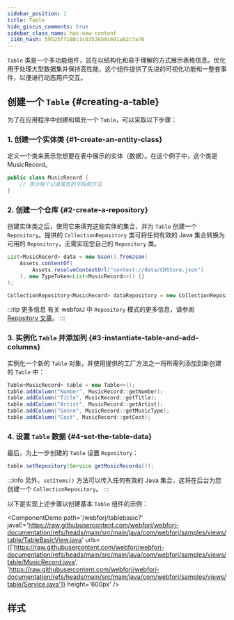 ```yaml
---
sidebar_position: 1
title: Table
hide_giscus_comments: true
sidebar_class_name: has-new-content
_i18n_hash: 59525ff188c1c03526b8c601a82c7a76
---
```

<DocChip chip='shadow' />
<DocChip chip='name' label="dwc-table" />
<DocChip chip='since' label='24.00' />
<JavadocLink type="table" location="com/webforj/component/table/Table" top='true'/>

`Table` 类是一个多功能组件，旨在以结构化和易于理解的方式展示表格信息。优化用于处理大型数据集并保持高性能，这个组件提供了先进的可视化功能和一整套事件，以便进行动态用户交互。

<!-- vale off -->
<ComponentDemo 
path='/webforj/datatable?' 
javaE='https://raw.githubusercontent.com/webforj/webforj-documentation/refs/heads/main/src/main/java/com/webforj/samples/views/table/DataTableView.java'
height='600px'
/>
<!-- vale on -->

## 创建一个 `Table` {#creating-a-table}

为了在应用程序中创建和填充一个 `Table`，可以采取以下步骤：

### 1. 创建一个实体类 {#1-create-an-entity-class}

定义一个类来表示您想要在表中展示的实体（数据）。在这个例子中，这个类是 MusicRecord。

```java
public class MusicRecord {
    // 表示每个记录属性的字段和方法
}
```

### 2. 创建一个仓库 {#2-create-a-repository}

创建实体类之后，使用它来填充这些实体的集合，并为 `Table` 创建一个 `Repository`。提供的 `CollectionRepository` 类可将任何有效的 Java 集合转换为可用的 `Repository`，无需实现您自己的 `Repository` 类。

```java
List<MusicRecord> data = new Gson().fromJson(
    Assets.contentOf(
        Assets.resolveContextUrl("context://data/CDStore.json")
    ), new TypeToken<List<MusicRecord>>() {}
);

CollectionRepository<MusicRecord> dataRepository = new CollectionRepository<>(data);
```

:::tip 更多信息
有关 webforJ 中 `Repository` 模式的更多信息，请参阅 [Repository 文章](/docs/advanced/repository/overview)。
:::

### 3. 实例化 `Table` 并添加列 {#3-instantiate-table-and-add-columns}

实例化一个新的 `Table` 对象，并使用提供的工厂方法之一将所需列添加到新创建的 `Table` 中：

```java
Table<MusicRecord> table = new Table<>();
table.addColumn("Number", MusicRecord::getNumber);
table.addColumn("Title", MusicRecord::getTitle);
table.addColumn("Artist", MusicRecord::getArtist);
table.addColumn("Genre", MusicRecord::getMusicType);
table.addColumn("Cost", MusicRecord::getCost);
```

### 4. 设置 `Table` 数据 {#4-set-the-table-data}

最后，为上一步创建的 `Table` 设置 `Repository`：

```java
table.setRepository(Service.getMusicRecords());
```

:::info
另外，`setItems()` 方法可以传入任何有效的 Java 集合，这将在后台为您创建一个 `CollectionRepository`。
:::

以下是实现上述步骤以创建基本 `Table` 组件的示例：

<ComponentDemo 
path='/webforj/tablebasic?' 
javaE='https://raw.githubusercontent.com/webforj/webforj-documentation/refs/heads/main/src/main/java/com/webforj/samples/views/table/TableBasicView.java'
urls={['https://raw.githubusercontent.com/webforj/webforj-documentation/refs/heads/main/src/main/java/com/webforj/samples/views/table/MusicRecord.java', 
'https://raw.githubusercontent.com/webforj/webforj-documentation/refs/heads/main/src/main/java/com/webforj/samples/views/table/Service.java']}
height='600px'
/>

## 样式

<TableBuilder name="Table" />
